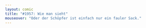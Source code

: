 ```yaml
---
layout: comic
title: "#1957: Wie man sieht"
mouseover: "Oder der Schöpfer ist einfach nur ein fauler Sack."
---
```

